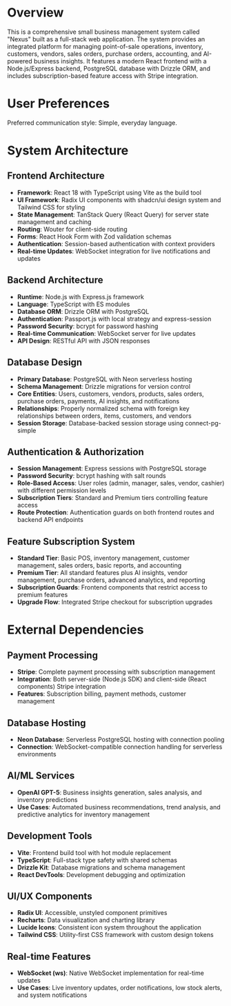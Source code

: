 # Overview

This is a comprehensive small business management system called "Nexus" built as a full-stack web application. The system provides an integrated platform for managing point-of-sale operations, inventory, customers, vendors, sales orders, purchase orders, accounting, and AI-powered business insights. It features a modern React frontend with a Node.js/Express backend, PostgreSQL database with Drizzle ORM, and includes subscription-based feature access with Stripe integration.

# User Preferences

Preferred communication style: Simple, everyday language.

# System Architecture

## Frontend Architecture
- **Framework**: React 18 with TypeScript using Vite as the build tool
- **UI Framework**: Radix UI components with shadcn/ui design system and Tailwind CSS for styling
- **State Management**: TanStack Query (React Query) for server state management and caching
- **Routing**: Wouter for client-side routing
- **Forms**: React Hook Form with Zod validation schemas
- **Authentication**: Session-based authentication with context providers
- **Real-time Updates**: WebSocket integration for live notifications and updates

## Backend Architecture
- **Runtime**: Node.js with Express.js framework
- **Language**: TypeScript with ES modules
- **Database ORM**: Drizzle ORM with PostgreSQL
- **Authentication**: Passport.js with local strategy and express-session
- **Password Security**: bcrypt for password hashing
- **Real-time Communication**: WebSocket server for live updates
- **API Design**: RESTful API with JSON responses

## Database Design
- **Primary Database**: PostgreSQL with Neon serverless hosting
- **Schema Management**: Drizzle migrations for version control
- **Core Entities**: Users, customers, vendors, products, sales orders, purchase orders, payments, AI insights, and notifications
- **Relationships**: Properly normalized schema with foreign key relationships between orders, items, customers, and vendors
- **Session Storage**: Database-backed session storage using connect-pg-simple

## Authentication & Authorization
- **Session Management**: Express sessions with PostgreSQL storage
- **Password Security**: bcrypt hashing with salt rounds
- **Role-Based Access**: User roles (admin, manager, sales, vendor, cashier) with different permission levels
- **Subscription Tiers**: Standard and Premium tiers controlling feature access
- **Route Protection**: Authentication guards on both frontend routes and backend API endpoints

## Feature Subscription System
- **Standard Tier**: Basic POS, inventory management, customer management, sales orders, basic reports, and accounting
- **Premium Tier**: All standard features plus AI insights, vendor management, purchase orders, advanced analytics, and reporting
- **Subscription Guards**: Frontend components that restrict access to premium features
- **Upgrade Flow**: Integrated Stripe checkout for subscription upgrades

# External Dependencies

## Payment Processing
- **Stripe**: Complete payment processing with subscription management
- **Integration**: Both server-side (Node.js SDK) and client-side (React components) Stripe integration
- **Features**: Subscription billing, payment methods, customer management

## Database Hosting
- **Neon Database**: Serverless PostgreSQL hosting with connection pooling
- **Connection**: WebSocket-compatible connection handling for serverless environments

## AI/ML Services
- **OpenAI GPT-5**: Business insights generation, sales analysis, and inventory predictions
- **Use Cases**: Automated business recommendations, trend analysis, and predictive analytics for inventory management

## Development Tools
- **Vite**: Frontend build tool with hot module replacement
- **TypeScript**: Full-stack type safety with shared schemas
- **Drizzle Kit**: Database migrations and schema management
- **React DevTools**: Development debugging and optimization

## UI/UX Components
- **Radix UI**: Accessible, unstyled component primitives
- **Recharts**: Data visualization and charting library
- **Lucide Icons**: Consistent icon system throughout the application
- **Tailwind CSS**: Utility-first CSS framework with custom design tokens

## Real-time Features
- **WebSocket (ws)**: Native WebSocket implementation for real-time updates
- **Use Cases**: Live inventory updates, order notifications, low stock alerts, and system notifications